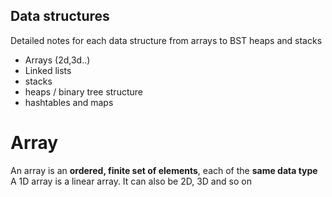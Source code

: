 ## Data structures
 Detailed notes for each data structure from arrays to BST heaps and stacks

- Arrays (2d,3d..)
- Linked lists
- stacks
- heaps / binary tree structure
- hashtables and maps


# Array 
An array is an **ordered, finite set of elements**, each of the **same data type**<br>
A 1D array is a linear array. It can also be 2D, 3D and so on

